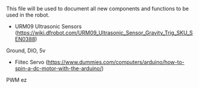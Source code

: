 This file will be used to document all new components and functions to be used in the robot.

- URM09 Ultrasonic Sensors (https://wiki.dfrobot.com/URM09_Ultrasonic_Sensor_Gravity_Trig_SKU_SEN0388)

Ground, DIO, 5v

- Fiitec Servo (https://www.dummies.com/computers/arduino/how-to-spin-a-dc-motor-with-the-arduino/)

PWM ez 